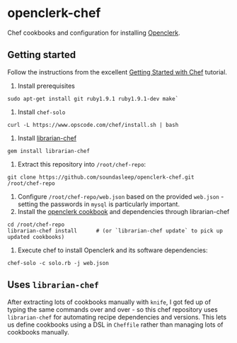 openclerk-chef
==============

Chef cookbooks and configuration for installing [Openclerk](http://openclerk.org).

## Getting started

Follow the instructions from the excellent 
[Getting Started with Chef](http://gettingstartedwithchef.com/first-steps-with-chef.html) tutorial.

1. Install prerequisites

```
sudo apt-get install git ruby1.9.1 ruby1.9.1-dev make`
```

1. Install `chef-solo`

```
curl -L https://www.opscode.com/chef/install.sh | bash
```

1. Install [librarian-chef](https://github.com/applicationsonline/librarian-chef)

```
gem install librarian-chef
```

1. Extract this repository into `/root/chef-repo`: 

```
git clone https://github.com/soundasleep/openclerk-chef.git /root/chef-repo
```

1. Configure `/root/chef-repo/web.json` based on the provided `web.json` - setting the passwords in `mysql` is particularly important.
1. Install the [openclerk cookbook](https://github.com/soundasleep/openclerk-cookbook) and dependencies through librarian-chef

```
cd /root/chef-repo
librarian-chef install      # (or `librarian-chef update` to pick up updated cookbooks)
```

1. Execute chef to install Openclerk and its software dependencies: 

```
chef-solo -c solo.rb -j web.json
```

## Uses `librarian-chef`

After extracting lots of cookbooks manually with `knife`, I got fed up of typing the same commands over 
and over - so this chef repository uses `librarian-chef` for automating recipe dependencies and versions.
This lets us define cookbooks using a DSL in `Cheffile` rather than managing lots of cookbooks manually.


